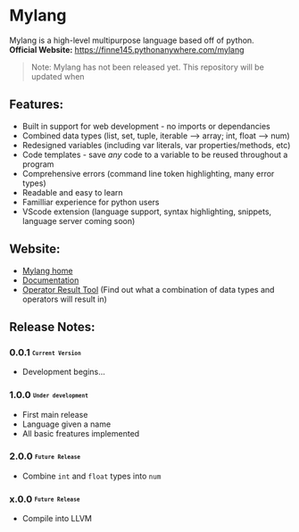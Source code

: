 # Mylang

Mylang is a high-level multipurpose language based off of python.\
**Official Website:** https://finne145.pythonanywhere.com/mylang

> Note: Mylang has not been released yet. This repository will be updated when

## Features:

* Built in support for web development - no imports or dependancies
* Combined data types (list, set, tuple, iterable --> array; int, float --> num)
* Redesigned variables (including var literals, var properties/methods, etc)
* Code templates - save _any_ code to a variable to be reused throughout a program
* Comprehensive errors (command line token highlighting, many error types)
* Readable and easy to learn
* Familliar experience for python users
* VScode extension (language support, syntax highlighting, snippets, language server coming soon)

## Website:

* [Mylang home](https://finne145.pythonanywhere.com/mylang)
* [Documentation](https://finne145.pythonanywhere.com/mylang/docs)
* [Operator Result Tool](https://finne145.pythonanywhere.com/mylang/docs/operators#resulttool) (Find out what a combination of data types and operators will result in)

## Release Notes:

### 0.0.1 <sub><sup>`Current Version`</sup></sub>
* Development begins...

### 1.0.0 <sub><sup>`Under development`</sup></sub>
* First main release
* Language given a name
* All basic freatures implemented

### 2.0.0 <sub><sup>`Future Release`</sup></sub>
* Combine `int` and `float` types into `num`

### x.0.0 <sub><sup>`Future Release`</sup></sub>
* Compile into LLVM
